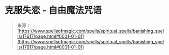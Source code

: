 <!--yml

category: 未分类

date: 2024-06-12 18:58:51

-->

# 克服失恋 - 自由魔法咒语

> 来源：[https://www.spellsofmagic.com/spells/spiritual_spells/banishing_spells/17617/page.html#0001-01-01](https://www.spellsofmagic.com/spells/spiritual_spells/banishing_spells/17617/page.html#0001-01-01)
